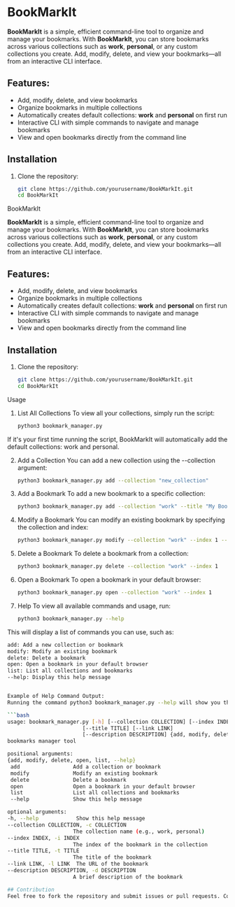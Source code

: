 # BookMarkIt

**BookMarkIt** is a simple, efficient command-line tool to organize and manage your bookmarks. With **BookMarkIt**, you can store bookmarks across various collections such as **work**, **personal**, or any custom collections you create. Add, modify, delete, and view your bookmarks—all from an interactive CLI interface.

## Features:
- Add, modify, delete, and view bookmarks
- Organize bookmarks in multiple collections
- Automatically creates default collections: **work** and **personal** on first run
- Interactive CLI with simple commands to navigate and manage bookmarks
- View and open bookmarks directly from the command line

## Installation

1. Clone the repository:

   ```bash
   git clone https://github.com/yourusername/BookMarkIt.git
   cd BookMarkIt

 BookMarkIt

**BookMarkIt** is a simple, efficient command-line tool to organize and manage your bookmarks. With **BookMarkIt**, you can store bookmarks across various collections such as **work**, **personal**, or any custom collections you create. Add, modify, delete, and view your bookmarks—all from an interactive CLI interface.

## Features:
- Add, modify, delete, and view bookmarks
- Organize bookmarks in multiple collections
- Automatically creates default collections: **work** and **personal** on first run
- Interactive CLI with simple commands to navigate and manage bookmarks
- View and open bookmarks directly from the command line

## Installation

1. Clone the repository:

   ```bash
   git clone https://github.com/yourusername/BookMarkIt.git
   cd BookMarkIt
Usage
1. List All Collections
To view all your collections, simply run the script:

   ```bash
   python3 bookmark_manager.py
If it's your first time running the script, BookMarkIt will automatically add the default collections: work and personal.

2. Add a Collection
You can add a new collection using the --collection argument:

   ```bash
   python3 bookmark_manager.py add --collection "new_collection"

3. Add a Bookmark
To add a new bookmark to a specific collection:

   ```bash
   python3 bookmark_manager.py add --collection "work" --title "My Bookmark" --link "http://example.com" --description "A great site"

4. Modify a Bookmark
You can modify an existing bookmark by specifying the collection and index:

   ```bash
   python3 bookmark_manager.py modify --collection "work" --index 1 --title "Updated Title" --link "http://updated-link.com" --description "Updated description"

5. Delete a Bookmark
To delete a bookmark from a collection:

   ```bash
   python3 bookmark_manager.py delete --collection "work" --index 1

6. Open a Bookmark
To open a bookmark in your default browser:

   ```bash
   python3 bookmark_manager.py open --collection "work" --index 1

7. Help
To view all available commands and usage, run:

   ```bash
   python3 bookmark_manager.py --help
This will display a list of commands you can use, such as:

   ```bash
   add: Add a new collection or bookmark
   modify: Modify an existing bookmark
   delete: Delete a bookmark
   open: Open a bookmark in your default browser
   list: List all collections and bookmarks
   --help: Display this help message


Example of Help Command Output:
Running the command python3 bookmark_manager.py --help will show you the following options:

   ```bash
   usage: bookmark_manager.py [-h] [--collection COLLECTION] [--index INDEX]
                           [--title TITLE] [--link LINK]
                           [--description DESCRIPTION] {add, modify, delete, open, list, --help}
   bookmarks manager tool

   positional arguments:
   {add, modify, delete, open, list, --help}
    add                 Add a collection or bookmark
    modify              Modify an existing bookmark
    delete              Delete a bookmark
    open                Open a bookmark in your default browser
    list                List all collections and bookmarks
    --help              Show this help message

optional arguments:
  -h, --help            Show this help message
  --collection COLLECTION, -c COLLECTION
                        The collection name (e.g., work, personal)
  --index INDEX, -i INDEX
                        The index of the bookmark in the collection
  --title TITLE, -t TITLE
                        The title of the bookmark
  --link LINK, -l LINK  The URL of the bookmark
  --description DESCRIPTION, -d DESCRIPTION
                        A brief description of the bookmark

## Contribution
Feel free to fork the repository and submit issues or pull requests. Contributions to enhance or improve the project are always welcome!

